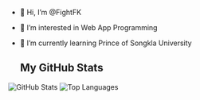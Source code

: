 - 👋 Hi, I’m @FightFK
- 👀 I’m interested in Web App Programming
- 🌱 I’m currently learning Prince of Songkla University



  ## My GitHub Stats
![GitHub Stats](https://github-readme-stats.vercel.app/api?username=FightFK&show_icons=true&hide_title=true&count_private=true&theme=radical)
![Top Languages](https://github-readme-stats.vercel.app/api/top-langs/?username=FightFK&layout=compact&theme=radical)



